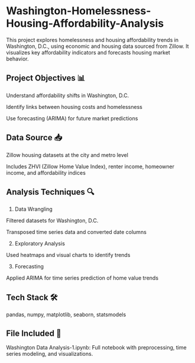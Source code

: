 # Washington-Homelessness-Housing-Affordability-Analysis
This project explores homelessness and housing affordability trends in Washington, D.C., using economic and housing data sourced from Zillow. It visualizes key affordability indicators and forecasts housing market behavior.

## Project Objectives 📊
Understand affordability shifts in Washington, D.C.

Identify links between housing costs and homelessness

Use forecasting (ARIMA) for future market predictions

## Data Source 📥
Zillow housing datasets at the city and metro level

Includes ZHVI (Zillow Home Value Index), renter income, homeowner income, and affordability indices

## Analysis Techniques 🔍
1. Data Wrangling

Filtered datasets for Washington, D.C.

Transposed time series data and converted date columns

2. Exploratory Analysis

Used heatmaps and visual charts to identify trends

3. Forecasting

Applied ARIMA for time series prediction of home value trends

## Tech Stack 🛠
pandas, numpy, matplotlib, seaborn, statsmodels

## File Included 📁
Washington Data Analysis-1.ipynb: Full notebook with preprocessing, time series modeling, and visualizations.

